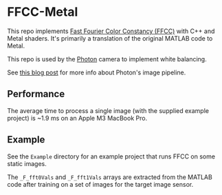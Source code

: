 # FFCC-Metal

This repo implements [Fast Fourier Color Constancy (FFCC)](https://github.com/google/ffcc) with C++ and Metal shaders. It's primarily a translation of the original MATLAB code to Metal.

This repo is used by the [Photon](https://toaster.llc/photon) camera to implement white balancing.

See [this blog post](http://toaster.llc/blog/image-pipeline) for more info about Photon's image pipeline.



## Performance

The average time to process a single image (with the supplied example project) is ~1.9 ms on an Apple M3 MacBook Pro.



## Example

See the `Example` directory for an example project that runs FFCC on some static images.

The `_F_fft0Vals` and `_F_fft1Vals` arrays are extracted from the MATLAB code after training on a set of images for the target image sensor.
